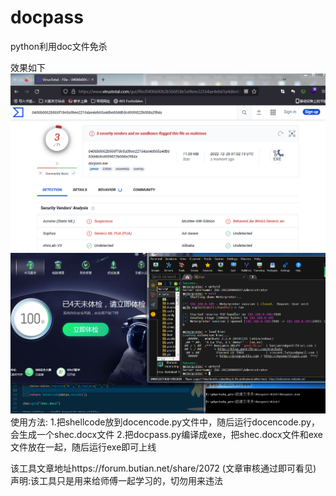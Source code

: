 # docpass
python利用doc文件免杀

效果如下
![2](https://github.com/wz-wsl/docpass/blob/main/photo/1.PNG)
![1](https://github.com/wz-wsl/docpass/blob/main/photo/2.PNG)
使用方法:
1.把shellcode放到docencode.py文件中，随后运行docencode.py，会生成一个shec.docx文件
2.把docpass.py编译成exe，把shec.docx文件和exe文件放在一起，随后运行exe即可上线

该工具文章地址https://forum.butian.net/share/2072 (文章审核通过即可看见)
声明:该工具只是用来给师傅一起学习的，切勿用来违法
